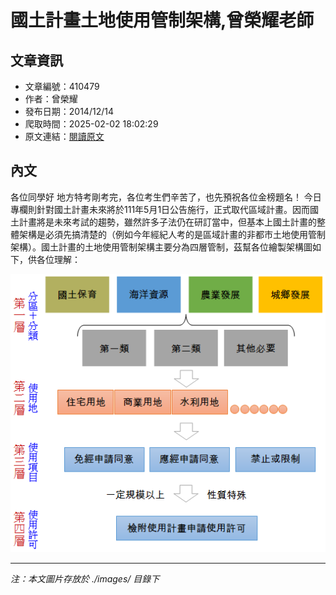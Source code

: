 # 國土計畫土地使用管制架構,曾榮耀老師

## 文章資訊
- 文章編號：410479
- 作者：曾榮耀
- 發布日期：2014/12/14
- 爬取時間：2025-02-02 18:02:29
- 原文連結：[閱讀原文](https://real-estate.get.com.tw/Columns/detail.aspx?no=410479)

## 內文
各位同學好
地方特考剛考完，各位考生們辛苦了，也先預祝各位金榜題名！
今日專欄則針對國土計畫未來將於111年5月1日公告施行，正式取代區域計畫。因而國土計畫將是未來考試的趨勢，雖然許多子法仍在研訂當中，但基本上國土計畫的整體架構是必須先搞清楚的（例如今年經紀人考的是區域計畫的非都市土地使用管制架構）。國土計畫的土地使用管制架構主要分為四層管制，茲幫各位繪製架構圖如下，供各位理解：

![圖片](./images/410479_bd186b1d.png)


---
*注：本文圖片存放於 ./images/ 目錄下*
